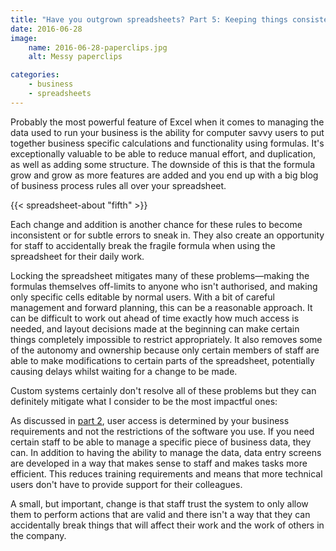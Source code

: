 ```yaml
---
title: "Have you outgrown spreadsheets? Part 5: Keeping things consistent"
date: 2016-06-28
image:
    name: 2016-06-28-paperclips.jpg
    alt: Messy paperclips

categories:
    - business
    - spreadsheets
---
```


Probably the most powerful feature of Excel when it comes to managing the data used to run your business is the ability for computer savvy users to put together business specific calculations and functionality using formulas. It's exceptionally valuable to be able to reduce manual effort, and duplication, as well as adding some structure. The downside of this is that the formula grow and grow as more features are added and you end up with a big blog of business process rules all over your spreadsheet.

<!--more-->

{{< spreadsheet-about "fifth" >}}

Each change and addition is another chance for these rules to become inconsistent or for subtle errors to sneak in. They also create an opportunity for staff to accidentally break the fragile formula when using the spreadsheet for their daily work.

Locking the spreadsheet mitigates many of these problems—making the formulas themselves off-limits to anyone who isn't authorised, and making only specific cells editable by normal users. With a bit of careful management and forward planning, this can be a reasonable approach. It can be difficult to work out ahead of time exactly how much access is needed, and layout decisions made at the beginning can make certain things completely impossible to restrict appropriately. It also removes some of the autonomy and ownership because only certain members of staff are able to make modifications to certain parts of the spreadsheet, potentially causing delays whilst waiting for a change to be made.

Custom systems certainly don't resolve all of these problems but they can definitely mitigate what I consider to be the most impactful ones:

As discussed in [part 2](/blog/2016/06/have-you-outgrown-spreadsheets-part-2-whos-using-the-spreadsheet/), user access is determined by your business requirements and not the restrictions of the software you use. If you need certain staff to be able to manage a specific piece of business data, they can. In addition to having the ability to manage the data, data entry screens are developed in a way that makes sense to staff and makes tasks more efficient. This reduces training requirements and means that more technical users don't have to provide support for their colleagues.

A small, but important, change is that staff trust the system to only allow them to perform actions that are valid and there isn't a way that they can accidentally break things that will affect their work and the work of others in the company.
